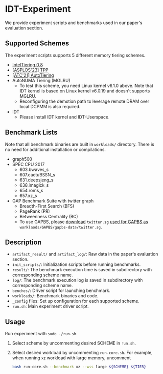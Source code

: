 # IDT-Experiment

We provide experiment scripts and benchmarks used in our paper's evaluation section.

## Supported Schemes

The experiment scripts supports 5 different memory tiering schemes. 

* [IntelTiering 0.8](https://git.kernel.org/pub/scm/linux/kernel/git/vishal/tiering.git/)
* [[ASPLOS'23] TPP](https://lore.kernel.org/all/cover.1637778851.git.hasanalmaruf@fb.com/)
* [[ATC'21] AutoTiering](https://github.com/csl-ajou/AutoTiering?tab=readme-ov-file)
* AutoNUMA Tiering (MGLRU)
  * To test this scheme, you need Linux kernel v6.1.0 above. Note that IDT kernel is based on Linux kernel v6.0.19 and doesn't supports MGLRU.
  * Reconfiguring the demotion path to leverage remote DRAM over local DCPMM is also required.
* IDT
  * Please install IDT kernel and IDT-Userspace.

## Benchmark Lists

Note that all benchmark binaries are built in `workloads/` directory. There is no need for additional installation or compilations.

* graph500
* SPEC CPU 2017
  * 603.bwaves_s
  * 607.cactuBSSN_s
  * 631.deepsjeng_s
  * 638.imagick_s
  * 654.roms_s
  * 657.xz_s
* GAP Benchmark Suite with twitter graph
  * Breadth-First Search (BFS)
  * PageRank (PR)
  * Betweenness Centrality (BC)
  * To use GAPBS, please <ins>download</ins> `twitter.sg` <ins>used for GAPBS as</ins> `worklaods/GAPBS/gapbs-data/twitter.sg`.

## Description

* `artifact_result/` and `artifact_log/`: Raw data in the paper's evaluation section.
* `init_scripts/`: Initialization scripts before running benchmarks.
* `result/`: The benchmark execution time is saved in subdirectory with corresponding scheme name.
* `log/`: The benchmark execution log is saved in subdirectory with corresponding scheme name.
* `benches/`: Driver script for launching benchmark.
* `workloads/`: Benchmark binaries and code.
* `_config` files: Set up configuration for each supported scheme.
* `run.sh`: Main experiment driver script.

## Usage

Run experiment with `sudo ./run.sh`

1. Select scheme by uncommenting desired SCHEME in `run.sh`.

2. Select desired workload by uncommenting `run-core.sh`. For example, when running `xz` workload with large memory, uncomment

   ```bash
   bash run-core.sh --benchmark xz --wss large ${SCHEME} ${TIER}
   ```
